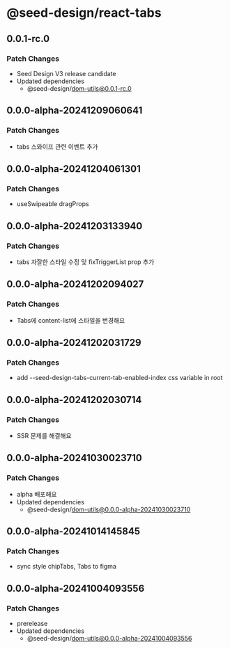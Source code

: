 # @seed-design/react-tabs

## 0.0.1-rc.0

### Patch Changes

- Seed Design V3 release candidate
- Updated dependencies
  - @seed-design/dom-utils@0.0.1-rc.0

## 0.0.0-alpha-20241209060641

### Patch Changes

- tabs 스와이프 관련 이벤트 추가

## 0.0.0-alpha-20241204061301

### Patch Changes

- useSwipeable dragProps

## 0.0.0-alpha-20241203133940

### Patch Changes

- tabs 자잘한 스타일 수정 및 fixTriggerList prop 추가

## 0.0.0-alpha-20241202094027

### Patch Changes

- Tabs에 content-list에 스타일을 변경해요

## 0.0.0-alpha-20241202031729

### Patch Changes

- add --seed-design-tabs-current-tab-enabled-index css variable in root

## 0.0.0-alpha-20241202030714

### Patch Changes

- SSR 문제를 해결해요

## 0.0.0-alpha-20241030023710

### Patch Changes

- alpha 배포해요
- Updated dependencies
  - @seed-design/dom-utils@0.0.0-alpha-20241030023710

## 0.0.0-alpha-20241014145845

### Patch Changes

- sync style chipTabs, Tabs to figma

## 0.0.0-alpha-20241004093556

### Patch Changes

- prerelease
- Updated dependencies
  - @seed-design/dom-utils@0.0.0-alpha-20241004093556
